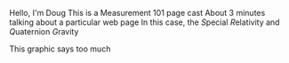 Hello, I'm Doug
This is a Measurement 101 page cast
About 3 minutes talking about a particular web page
In this case, the  *S*pecial *R*elativity and *Q*uaternion *G*ravity

This graphic says too much

